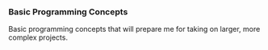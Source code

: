 ### Basic Programming Concepts

Basic programming concepts that will prepare me for taking on larger, more complex projects.
